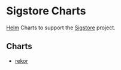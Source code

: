 # Sigstore Charts

[Helm](https://helm.sh) Charts to support the [Sigstore](https://sigstore.dev) project.

## Charts

* [rekor](rekor)